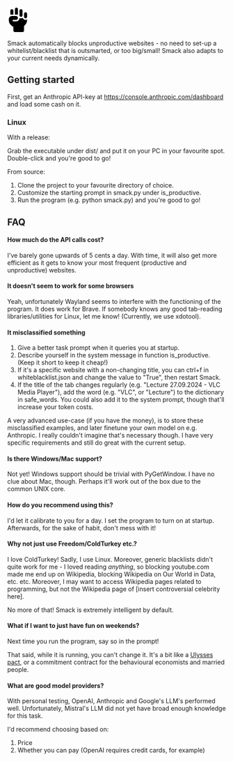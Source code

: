 ![Project Logo](icon.png)


Smack automatically blocks unproductive websites - no need to set-up a whitelist/blacklist that is outsmarted, or too big/small! Smack also adapts
to your current needs dynamically.


## Getting started 
First, get an Anthropic API-key at https://console.anthropic.com/dashboard and load some cash on it.

### Linux
With a release:

Grab the executable under dist/ and put it on your PC in your favourite spot. Double-click and you're good to go!

From source:
1. Clone the project to your favourite directory of choice.
2. Customize the starting prompt in smack.py under is_productive.
3. Run the program (e.g. python smack.py) and you're good to go! 



## FAQ
#### How much do the API calls cost?
I've barely gone upwards of 5 cents a day. With time, it will also get more efficient as it gets to know your most frequent (productive and unproductive) websites.

#### It doesn't seem to work for some browsers
Yeah, unfortunately Wayland seems to interfere with the functioning of the program. It does work for Brave. If somebody knows any good tab-reading libraries/utilities for Linux, let me know! (Currently, we use xdotool). 

#### It misclassified something
1. Give a better task prompt when it queries you at startup.
2. Describe yourself in the system message in function is_productive. (Keep it short to keep it cheap!)
3. If it's a specific website with a non-changing title, you can ctrl+f in whiteblacklist.json and change the value to "True", then restart Smack.
4. If the title of the tab changes regularly (e.g. "Lecture 27.09.2024 - VLC Media Player"), add the word (e.g. "VLC", or "Lecture") to the dictionary in safe_words. You could also add it to the system prompt, though that'll increase your token costs.

A very advanced use-case (if you have the money), is to store these misclassified examples, and later finetune your own model on e.g. Anthropic. I really couldn't imagine that's necessary though. I have very specific requirements and still do great with the current setup.


#### Is there Windows/Mac support?
Not yet! Windows support should be trivial with PyGetWindow. I have no clue about Mac, though. Perhaps it'll work out of the box due to the common UNIX core.

#### How do you recommend using this?
I'd let it calibrate to you for a day. I set the program to turn on at startup. Afterwards, for the sake of habit, don't mess with it! 

#### Why not just use Freedom/ColdTurkey etc.?  
I love ColdTurkey! Sadly, I use Linux. Moreover, generic blacklists didn't quite work for me - I loved reading *anything*, so blocking youtube.com made me end up on Wikipedia, blocking Wikipedia on Our World in Data, etc. etc. Moreover, I may want to access Wikipedia pages related to programming, but not the Wikipedia page of [insert controversial celebrity here].

No more of that! Smack is extremely intelligent by default.

#### What if I want to just have fun on weekends?
Next time you run the program, say so in the prompt!

That said, while it is running, you can't change it. It's a bit like a [Ulysses pact](https://en.wikipedia.org/wiki/Ulysses_pact), or a commitment contract for the behavioural economists and married people.

#### What are good model providers?
With personal testing, OpenAI, Anthropic and Google's LLM's performed well. Unfortunately, Mistral's LLM did not yet have broad enough knowledge for this task.

I'd recommend choosing based on:
1) Price
2) Whether you can pay (OpenAI requires credit cards, for example)

